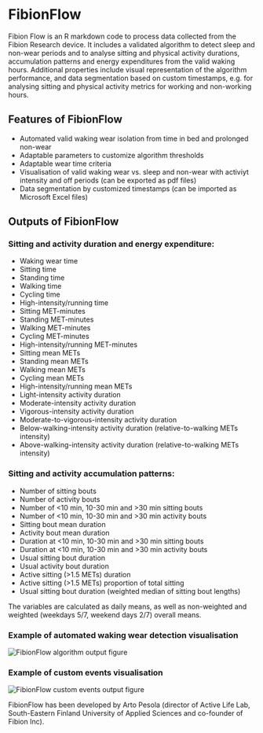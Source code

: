 # FibionFlow
Fibion Flow is an R markdown code to process data collected from the Fibion Research device. It includes a validated algorithm to detect sleep and non-wear periods and to analyse sitting and physical activity durations, accumulation patterns and energy expenditures from the valid waking hours. Additional properties include visual representation of the algorithm performance, and data segmentation based on custom timestamps, e.g. for analysing sitting and physical activity metrics for working and non-working hours. 

## Features of FibionFlow
- Automated valid waking wear isolation from time in bed and prolonged non-wear
- Adaptable parameters to customize algorithm thresholds
- Adaptable wear time criteria
- Visualisation of valid waking wear vs. sleep and non-wear with activiyt intensity and off periods (can be exported as pdf files)
- Data segmentation by customized timestamps (can be imported as Microsoft Excel files)

## Outputs of FibionFlow

### Sitting and activity duration and energy expenditure:
 - Waking wear time
 - Sitting time
 - Standing time
 - Walking time
 - Cycling time
 - High-intensity/running time
 - Sitting MET-minutes
 - Standing MET-minutes
 - Walking MET-minutes
 - Cycling MET-minutes
 - High-intensity/running MET-minutes
 - Sitting mean METs
 - Standing mean METs
 - Walking mean METs
 - Cycling mean METs
 - High-intensity/running mean METs
 - Light-intensity activity duration
 - Moderate-intensity activity duration
 - Vigorous-intensity activity duration
 - Moderate-to-vigorous-intensity activity duration
 - Below-walking-intensity activity duration (relative-to-walking METs intensity)
 - Above-walking-intensity activity duration (relative-to-walking METs intensity)

### Sitting and activity accumulation patterns:
 - Number of sitting bouts
 - Number of activity bouts
 - Number of <10 min, 10-30 min and >30 min sitting bouts
 - Number of <10 min, 10-30 min and >30 min activity bouts
 - Sitting bout mean duration
 - Activity bout mean duration
 - Duration at <10 min, 10-30 min and >30 min sitting bouts
 - Duration at <10 min, 10-30 min and >30 min activity bouts
 - Usual sitting bout duration
 - Usual activity bout duration
 - Active sitting (>1.5 METs) duration
 - Active sitting (>1.5 METs) proportion of total sitting
 - Usual sitting bout duration (weighted median of sitting bout lengths)

The variables are calculated as daily means, as well as non-weighted and weighted (weekdays 5/7, weekend days 2/7) overall means. 

### Example of automated waking wear detection visualisation
![FibionFlow algorithm output figure](https://github.com/ArtoPesola/FibionFlow/assets/51989005/b624839e-5b2b-4596-a51a-c59974b70b90)

### Example of custom events visualisation
![FibionFlow custom events output figure](https://github.com/ArtoPesola/FibionFlow/assets/51989005/df851d9f-4f85-49f9-af0f-1ed34a081720)

FibionFlow has been developed by Arto Pesola (director of Active Life Lab, South-Eastern Finland University of Applied Sciences and co-founder of Fibion Inc).
